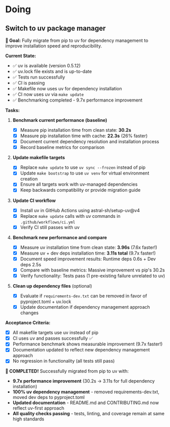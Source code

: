 # Doing

## Switch to uv package manager

**🎯 Goal:** Fully migrate from pip to uv for dependency management to improve installation speed and reproducibility.

**Current State:**

- ✅ uv is available (version 0.5.12)
- ✅ uv.lock file exists and is up-to-date
- ✅ Tests run successfully
- ✅ CI is passing
- ✅ Makefile now uses uv for dependency installation
- ✅ CI now uses uv via `make update`
- ✅ Benchmarking completed - 9.7x performance improvement

**Tasks:**

1. **Benchmark current performance (baseline)**

   - [x] Measure pip installation time from clean state: **30.2s**
   - [x] Measure pip installation time with cache: **22.3s** (26% faster)
   - [x] Document current dependency resolution and installation process
   - [x] Record baseline metrics for comparison

1. **Update makefile targets**

   - [x] Replace `make update` to use `uv sync --frozen` instead of pip
   - [x] Update `make bootstrap` to use `uv venv` for virtual environment creation
   - [x] Ensure all targets work with uv-managed dependencies
   - [x] Keep backwards compatibility or provide migration guide

1. **Update CI workflow**

   - [x] Install uv in GitHub Actions using astral-sh/setup-uv@v4
   - [x] Replace `make update` calls with uv commands in `.github/workflows/ci.yml`
   - [x] Verify CI still passes with uv

1. **Benchmark new performance and compare**

   - [x] Measure uv installation time from clean state: **3.96s** (7.6x faster!)
   - [x] Measure uv + dev deps installation time: **3.11s total** (9.7x faster!)
   - [x] Document speed improvement results: Runtime deps 0.6s + Dev deps 2.5s
   - [x] Compare with baseline metrics: Massive improvement vs pip's 30.2s
   - [x] Verify functionality: Tests pass (1 pre-existing failure unrelated to uv)

1. **Clean up dependency files** (optional)

   - [x] Evaluate if `requirements-dev.txt` can be removed in favor of pyproject.toml + uv.lock
   - [x] Update documentation if dependency management approach changes

**Acceptance Criteria:**

- [x] All makefile targets use uv instead of pip
- [x] CI uses uv and passes successfully ✅
- [x] Performance benchmark shows measurable improvement (9.7x faster!)
- [x] Documentation updated to reflect new dependency management approach
- [x] No regression in functionality (all tests still pass)

**🎉 COMPLETED!** Successfully migrated from pip to uv with:

- **9.7x performance improvement** (30.2s → 3.11s for full dependency installation)
- **100% uv dependency management** - removed requirements-dev.txt, moved dev deps to pyproject.toml
- **Updated documentation** - README.md and CONTRIBUTING.md now reflect uv-first approach
- **All quality checks passing** - tests, linting, and coverage remain at same high standards
